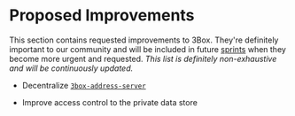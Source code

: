 # Proposed Improvements

This section contains requested improvements to 3Box. They're definitely important to our community and will be included in future [sprints](./SPRINTS.md) when they become more urgent and requested. *This list is definitely non-exhaustive and will be continuously updated.*

* Decentralize [`3box-address-server`](https://www.github.com/uport-project/3box-address-server)

* Improve access control to the private data store
